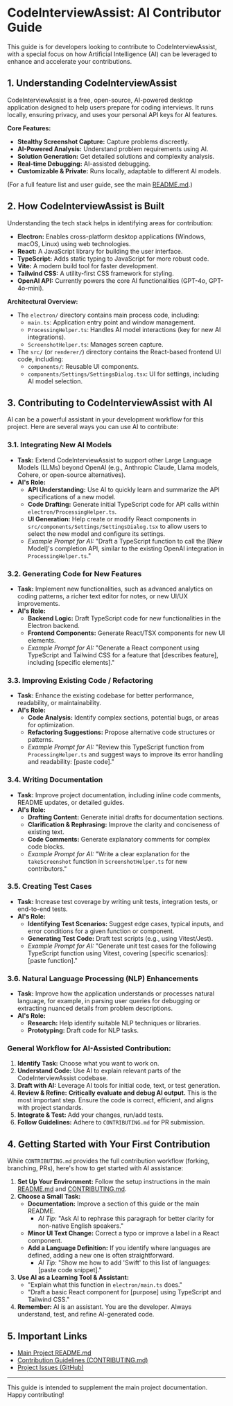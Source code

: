 # CodeInterviewAssist: AI Contributor Guide

This guide is for developers looking to contribute to CodeInterviewAssist, with a special focus on how Artificial Intelligence (AI) can be leveraged to enhance and accelerate your contributions.

## 1. Understanding CodeInterviewAssist

CodeInterviewAssist is a free, open-source, AI-powered desktop application designed to help users prepare for coding interviews. It runs locally, ensuring privacy, and uses your personal API keys for AI features.

**Core Features:**
*   **Stealthy Screenshot Capture:** Capture problems discreetly.
*   **AI-Powered Analysis:** Understand problem requirements using AI.
*   **Solution Generation:** Get detailed solutions and complexity analysis.
*   **Real-time Debugging:** AI-assisted debugging.
*   **Customizable & Private:** Runs locally, adaptable to different AI models.

(For a full feature list and user guide, see the main [README.md](README.md).)

## 2. How CodeInterviewAssist is Built

Understanding the tech stack helps in identifying areas for contribution:

*   **Electron:** Enables cross-platform desktop applications (Windows, macOS, Linux) using web technologies.
*   **React:** A JavaScript library for building the user interface.
*   **TypeScript:** Adds static typing to JavaScript for more robust code.
*   **Vite:** A modern build tool for faster development.
*   **Tailwind CSS:** A utility-first CSS framework for styling.
*   **OpenAI API:** Currently powers the core AI functionalities (GPT-4o, GPT-4o-mini).

**Architectural Overview:**
*   The `electron/` directory contains main process code, including:
    *   `main.ts`: Application entry point and window management.
    *   `ProcessingHelper.ts`: Handles AI model interactions (key for new AI integrations).
    *   `ScreenshotHelper.ts`: Manages screen capture.
*   The `src/` (or `renderer/`) directory contains the React-based frontend UI code, including:
    *   `components/`: Reusable UI components.
    *   `components/Settings/SettingsDialog.tsx`: UI for settings, including AI model selection.

## 3. Contributing to CodeInterviewAssist with AI

AI can be a powerful assistant in your development workflow for this project. Here are several ways you can use AI to contribute:

### 3.1. Integrating New AI Models
*   **Task:** Extend CodeInterviewAssist to support other Large Language Models (LLMs) beyond OpenAI (e.g., Anthropic Claude, Llama models, Cohere, or open-source alternatives).
*   **AI's Role:**
    *   **API Understanding:** Use AI to quickly learn and summarize the API specifications of a new model.
    *   **Code Drafting:** Generate initial TypeScript code for API calls within `electron/ProcessingHelper.ts`.
    *   **UI Generation:** Help create or modify React components in `src/components/Settings/SettingsDialog.tsx` to allow users to select the new model and configure its settings.
    *   *Example Prompt for AI:* "Draft a TypeScript function to call the [New Model]'s completion API, similar to the existing OpenAI integration in `ProcessingHelper.ts`."

### 3.2. Generating Code for New Features
*   **Task:** Implement new functionalities, such as advanced analytics on coding patterns, a richer text editor for notes, or new UI/UX improvements.
*   **AI's Role:**
    *   **Backend Logic:** Draft TypeScript code for new functionalities in the Electron backend.
    *   **Frontend Components:** Generate React/TSX components for new UI elements.
    *   *Example Prompt for AI:* "Generate a React component using TypeScript and Tailwind CSS for a feature that [describes feature], including [specific elements]."

### 3.3. Improving Existing Code / Refactoring
*   **Task:** Enhance the existing codebase for better performance, readability, or maintainability.
*   **AI's Role:**
    *   **Code Analysis:** Identify complex sections, potential bugs, or areas for optimization.
    *   **Refactoring Suggestions:** Propose alternative code structures or patterns.
    *   *Example Prompt for AI:* "Review this TypeScript function from `ProcessingHelper.ts` and suggest ways to improve its error handling and readability: [paste code]."

### 3.4. Writing Documentation
*   **Task:** Improve project documentation, including inline code comments, README updates, or detailed guides.
*   **AI's Role:**
    *   **Drafting Content:** Generate initial drafts for documentation sections.
    *   **Clarification & Rephrasing:** Improve the clarity and conciseness of existing text.
    *   **Code Comments:** Generate explanatory comments for complex code blocks.
    *   *Example Prompt for AI:* "Write a clear explanation for the `takeScreenshot` function in `ScreenshotHelper.ts` for new contributors."

### 3.5. Creating Test Cases
*   **Task:** Increase test coverage by writing unit tests, integration tests, or end-to-end tests.
*   **AI's Role:**
    *   **Identifying Test Scenarios:** Suggest edge cases, typical inputs, and error conditions for a given function or component.
    *   **Generating Test Code:** Draft test scripts (e.g., using Vitest/Jest).
    *   *Example Prompt for AI:* "Generate unit test cases for the following TypeScript function using Vitest, covering [specific scenarios]: [paste function]."

### 3.6. Natural Language Processing (NLP) Enhancements
*   **Task:** Improve how the application understands or processes natural language, for example, in parsing user queries for debugging or extracting nuanced details from problem descriptions.
*   **AI's Role:**
    *   **Research:** Help identify suitable NLP techniques or libraries.
    *   **Prototyping:** Draft code for NLP tasks.

### General Workflow for AI-Assisted Contribution:
1.  **Identify Task:** Choose what you want to work on.
2.  **Understand Code:** Use AI to explain relevant parts of the CodeInterviewAssist codebase.
3.  **Draft with AI:** Leverage AI tools for initial code, text, or test generation.
4.  **Review & Refine:** **Critically evaluate and debug AI output.** This is the most important step. Ensure the code is correct, efficient, and aligns with project standards.
5.  **Integrate & Test:** Add your changes, run/add tests.
6.  **Follow Guidelines:** Adhere to `CONTRIBUTING.md` for PR submission.

## 4. Getting Started with Your First Contribution

While `CONTRIBUTING.md` provides the full contribution workflow (forking, branching, PRs), here's how to get started with AI assistance:

1.  **Set Up Your Environment:** Follow the setup instructions in the main [README.md](README.md) and [CONTRIBUTING.md](CONTRIBUTING.md).
2.  **Choose a Small Task:**
    *   **Documentation:** Improve a section of this guide or the main README.
        *   *AI Tip:* "Ask AI to rephrase this paragraph for better clarity for non-native English speakers."
    *   **Minor UI Text Change:** Correct a typo or improve a label in a React component.
    *   **Add a Language Definition:** If you identify where languages are defined, adding a new one is often straightforward.
        *   *AI Tip:* "Show me how to add 'Swift' to this list of languages: [paste code snippet]."
3.  **Use AI as a Learning Tool & Assistant:**
    *   "Explain what this function in `electron/main.ts` does."
    *   "Draft a basic React component for [purpose] using TypeScript and Tailwind CSS."
4.  **Remember:** AI is an assistant. You are the developer. Always understand, test, and refine AI-generated code.

## 5. Important Links
*   [Main Project README.md](README.md)
*   [Contribution Guidelines (CONTRIBUTING.md)](CONTRIBUTING.md)
*   [Project Issues (GitHub)](https://github.com/greeneu/interview-coder-withoupaywall-opensource/issues)

---
This guide is intended to supplement the main project documentation. Happy contributing!
